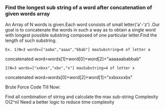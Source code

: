 ### Find the longest sub string of a word after concatenation of given words array

An Array of N words is given.Each word consists of small letter('a'-'z') .Our goal is to concatenate the words in such a way as to obtain a single word with longest possible substring composed of one particular letter.Find the length of such substring.

````
Ex. 1)N=3 words=["aaba","aaaa","bbab"] maxSubstring=6 of letter a
````
concatenated word=words[1]+word[0]+word[2]="aaaaaababbab"
````
2)N=3 words=["xxbxx","xbx","x"] maxSubstring=4 of letter x
````
concatenated word=words[0]+word[2]+word[1]="xxbxxxxbx"

Brute Force Code Till Now:

Find all combination of string and calculate the max sub-string Complexity O(2^n) Need a better logic to reduce time complexity